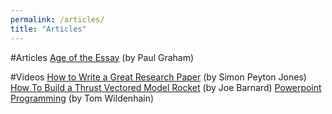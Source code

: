 ```yaml
---
permalink: /articles/
title: "Articles"
---
```


#Articles
<a href="http://www.paulgraham.com/essay.html" target="_blank">Age of the Essay</a> (by Paul Graham)

#Videos
<a href="https://www.microsoft.com/en-us/research/academic-program/write-great-research-paper/" target="_blank">How to Write a Great Research Paper</a> (by Simon Peyton Jones)
<a href="https://youtu.be/4cw9K9yuIyU" target="_blank">How To Build a Thrust Vectored Model Rocket</a> (by Joe Barnard)
<a href="https://youtu.be/_3loq22TxSc" target="_blank">Powerpoint Programming</a> (by Tom Wildenhain)
